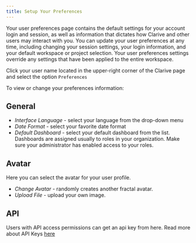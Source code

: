 ```yaml
---
title: Setup Your Preferences
---
```

Your user preferences page contains the default 
settings for your account login and session, 
as well as information that dictates how Clarive and 
other users may interact with you. You can update your user preferences at any time, 
including changing your session settings, your login information, and your 
default workspace or project selection. Your user preferences settings override 
any settings that have been applied to the entire workspace.

Click your user name located in the upper-right corner of the Clarive page and select 
the option `Preferences`

To view or change your preferences information:


## General

- *Interface Language* - select your language from the drop-down menu
- *Date Format* - select your favorite date format
- *Default Dashboard* - select your default dashboard from the list. Dashboards are assigned usually 
to roles in your organization. Make sure your administrator has enabled access to your roles.

## Avatar

Here you can select the avatar for your user profile. 

- *Change Avatar* - randomly creates another fractal avatar.
- *Upload File* - upload your own image.

## API

Users with API access permissions can get an api key from here.
Read more about API Keys [here](concepts/api_key)
